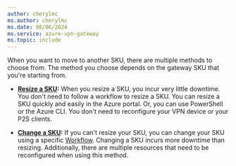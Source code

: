 ```yaml
---
author: cherylmc
ms.author: cherylmc
ms.date: 08/06/2024
ms.service: azure-vpn-gateway
ms.topic: include
---
```


When you want to move to another SKU, there are multiple methods to choose from. The method you choose depends on the gateway SKU that you're starting from. 

* **[Resize a SKU](../articles/vpn-gateway/gateway-sku-resize.md):** When you resize a SKU, you incur very little downtime. You don't need to follow a workflow to resize a SKU. You can resize a SKU quickly and easily in the Azure portal. Or, you can use PowerShell or the Azure CLI. You don't need to reconfigure your VPN device or your P2S clients.

* **[Change a SKU](../articles/vpn-gateway/gateway-sku-change.md):** If you can't resize your SKU, you can change your SKU using a specific [Workflow](../articles/vpn-gateway/gateway-sku-change.md#workflow). Changing a SKU incurs more downtime than resizing. Additionally, there are multiple resources that need to be reconfigured when using this method.

